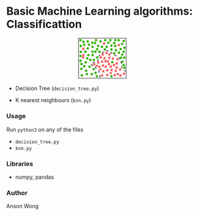 # Basic Machine Learning algorithms: Classificattion

<p align="center"> 
<img src="images/coverart.png" width="25%">
</p>

* Decision Tree (`decision_tree.py`)

* K nearest neighbours (`knn.py`)



### Usage

Run `python3` on any of the files

* `decision_tree.py`
* `knn.py`


### Libraries

* numpy, pandas



### Author

Anson Wong